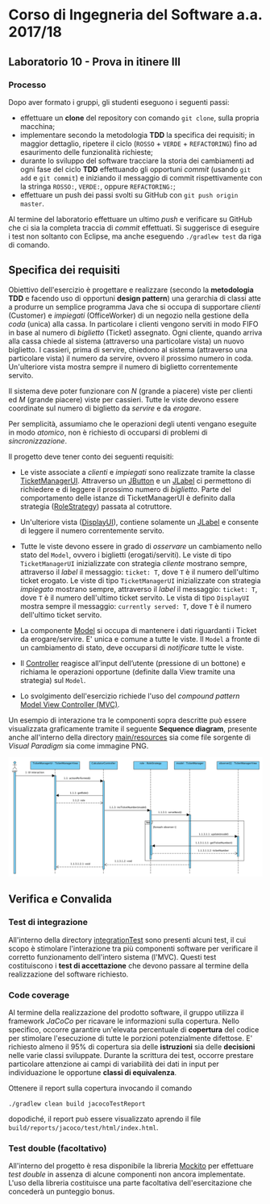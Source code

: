 # Corso di Ingegneria del Software a.a. 2017/18

## Laboratorio 10 - Prova in itinere III

### Processo

Dopo aver formato i gruppi, gli studenti eseguono i seguenti passi:

* effettuare un **clone** del repository con comando `git clone`, sulla propria macchina;
* implementare secondo la metodologia **TDD** la specifica dei requisiti; in maggior dettaglio, ripetere il ciclo (`ROSSO` + `VERDE` + `REFACTORING`) fino ad esaurimento delle funzionalità richieste;
* durante lo sviluppo del software tracciare la storia dei cambiamenti ad ogni fase del ciclo **TDD** effettuando gli opportuni *commit* (usando `git add` e `git commit`) e iniziando il messaggio di commit rispettivamente con la stringa `ROSSO:`, `VERDE:`, oppure `REFACTORING:`;
* effettuare un push dei passi svolti su GitHub con `git push origin master`.

Al termine del laboratorio effettuare un ultimo *push* e verificare su GitHub che ci sia la completa traccia di *commit* effettuati.
Si suggerisce di eseguire i test non soltanto con Eclipse, ma anche eseguendo `./gradlew test` da riga di comando.


## Specifica dei requisiti

Obiettivo dell'esercizio è progettare e realizzare (secondo la **metodologia TDD** e facendo uso di opportuni **design pattern**) una gerarchia di classi
atte a produrre un semplice programma Java che si occupa di supportare *clienti* (Customer) e *impiegati* (OfficeWorker)
di un negozio nella gestione della *coda* (unica) alla cassa.
In particolare i clienti vengono serviti in modo FIFO in base al numero di *biglietto* (Ticket) assegnato.
Ogni cliente, quando arriva alla cassa chiede al sistema (attraverso una particolare vista) un nuovo biglietto.
I cassieri, prima di servire, chiedono al sistema (attraverso una particolare vista) il numero da servire, ovvero il prossimo numero in coda.
Un'ulteriore vista mostra sempre il numero di biglietto correntemente servito.

Il sistema deve poter funzionare con *N* (grande a piacere) viste per clienti ed *M* (grande  piacere) viste per cassieri.
Tutte le viste devono essere coordinate sul numero di biglietto da *servire* e da *erogare*.

Per semplicità, assumiamo che le operazioni degli utenti vengano eseguite in modo *atomico*, 
non è richiesto di occuparsi di problemi di *sincronizzazione*.

Il progetto deve tener conto dei seguenti requisiti:

*  Le viste associate a *clienti* e *impiegati* sono realizzate tramite la classe [TicketManagerUI](src/main/java/it/uniupo/disit/se/lab10/view/TicketManagerUI.java). Attraverso un [JButton](https://docs.oracle.com/javase/8/docs/api/javax/swing/JButton.html) e un [JLabel](https://docs.oracle.com/javase/8/docs/api/javax/swing/JLabel.html) ci permettono di richiedere e di leggere il prossimo numero di *biglietto*. Parte del comportamento delle istanze di TicketManagerUI è definito dalla strategia ([RoleStrategy](src/main/java/it/uniupo/disit/se/lab10/view/RoleStrategy.java)) passata al cotruttore.

*  Un'ulteriore vista ([DisplayUI](src/main/java/it/uniupo/disit/se/lab10/view/DisplayUI.java)), contiene solamente  un [JLabel](https://docs.oracle.com/javase/8/docs/api/javax/swing/JLabel.html) e consente di leggere il numero correntemente servito. 

*  Tutte le viste devono essere in grado di *osservare* un cambiamento nello stato del `Model`, ovvero i biglietti (erogati/serviti).
   Le viste di tipo `TicketManagerUI` inizializzate con strategia *cliente* mostrano sempre, attraverso il *label* il messaggio: `ticket: T`, dove `T` è il numero dell'ultimo ticket erogato.
   Le viste di tipo `TicketManagerUI` inizializzate con strategia *impiegato* mostrano sempre, attraverso il *label* il messaggio: `ticket: T`, dove `T` è il numero dell'ultimo ticket servito.
   Le vista di tipo `DisplayUI` mostra sempre il messaggio: `currently served: T`, dove `T` è il numero dell'ultimo ticket servito.

*  La componente [Model](src/main/java/it/uniupo/disit/se/lab10/model/Model.java) si occupa di mantenere i dati riguardanti i Ticket da erogare/servire. E' unica e comune a tutte le viste. Il `Model` a fronte di un cambiamento di stato, deve occuparsi di *notificare* tutte le viste.

* Il [Controller](src/main/java/it/uniupo/disit/se/lab10/controller/AbstractController.java) reagisce all’input dell’utente (pressione di un bottone) e richiama le operazioni opportune (definite dalla View tramite una strategia) sul `Model`.


* Lo svolgimento dell'esercizio richiede l'uso del *compound pattern* [Model View Controller (MVC)](https://en.wikipedia.org/wiki/Model%E2%80%93view%E2%80%93controller).

Un esempio di interazione tra le componenti sopra descritte può essere visualizzata graficamente tramite il seguente **Sequence diagram**, presente anche all'interno della directory [main/resources](src/main/resources) sia come file sorgente di *Visual Paradigm* sia come immagine PNG.

<img src="src/main/resources/mvc-lab10.png" alt="UML sequence diagram">

## Verifica e Convalida

### Test di integrazione

All'interno della directory [integrationTest](src/integrationTest) sono presenti alcuni test, il cui scopo è stimolare l'interazione tra più componenti software per verificare il corretto funzionamento dell'intero sistema (l'MVC). Questi test costituiscono i **test di accettazione** che devono passare al termine della realizzazione del software richiesto.

### Code coverage

Al termine della realizzazione del prodotto software, il gruppo utilizza il framework *JaCoCo* per ricavare le informazioni sulla copertura.
Nello specifico, occorre garantire un'elevata percentuale di **copertura** del codice per stimolare l'esecuzione di tutte le porzioni potenzialmente difettose.
E' richiesto almeno il 95% di copertura sia delle **istruzioni** sia delle **decisioni** nelle varie classi sviluppate.
Durante la scrittura dei test, occorre prestare particolare attenzione ai campi di variabilità dei dati in input per individuazione le opportune **classi di equivalenza**.

Ottenere il report sulla copertura invocando il comando
```
./gradlew clean build jacocoTestReport
```
dopodiché, il report può essere visualizzato aprendo il file `build/reports/jacoco/test/html/index.html`.


### Test double (facoltativo)

All'interno del progetto è resa disponibile la libreria [Mockito](http://site.mockito.org/) per effettuare *test double* in assenza di alcune componenti non ancora implementate.
L'uso della libreria costituisce una parte facoltativa dell'esercitazione che concederà un punteggio bonus.
